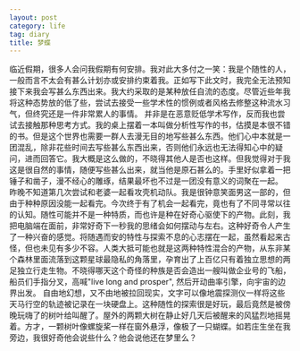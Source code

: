 ```yaml
---
layout: post
category: life
tag: diary
title: 梦蝶
---
```


临近假期，很多人会问我假期有何安排。我对此大多付之一笑：我是个随性的人，一般而言不太会有甚么计划亦或安排约束着我。正如写下此文时，我完全无法预知接下来我会写甚么东西出来。我大约采取的是某种放任自流的态度。尽管近些年我将这种态势放的低了些，尝试去接受一些学术性的惯例或者风格去修整这种流水习气，但终究还是一件非常累人的事情。
并非是在恶意贬低学术写作，反而我也尝试去接触那种思考方式。我的桌上摆着一本叫做分析性写作的书，估摸是本很不错的书。但是这个世界也需要一群人去漫无目的地写些甚么东西。他们心中本就是一团混乱，除非花些时间去写些甚么东西出来，否则他们永远也无法得知心中的疑问，进而回答它。我大概是这么做的，不晓得其他人是否也这样。但我觉得对于我这是很自然的事情，随便写些甚么出来，就当他是原石甚么的。手里好似拿着一把锤子和凿子，漫不经心的雕琢，结果最坏也不过是一团没有意义的词聚在一起。
昨晚不知道第几次尝试和老婆一起看攻壳机动队。我是很钟意笑面男这一部的，但由于种种原因没能一起看完。今次终于有了机会一起看完，竟也有了不同寻常以往的认知。随性可能并不是一种特质，而也许是种在好奇心驱使下的产物。此刻，我把电脑端在面前，非常好奇下一秒我的思绪会如何摆动与左右。这种好奇令人产生了一种兴奋的感觉。将随遇而安的特性与探索不息的心志摆在一起，虽然看起来古怪，但也未见有多少不容。人类大抵可能也就是这两种特性混合的产物，从东非某个森林里面流落到这颗星球最隐私的角落里，孕育出了上百亿只有着独立思想的两足独立行走生物。不晓得哪天这个奇怪的种族是否会造出一艘叫做企业号的飞船，船员们手指分叉，高喊"live long and prosper", 然后开动曲率引擎，向宇宙的边界出发。
自由地幻想，又不由地被拉回现实，文字可以像地震探测仪一样将这些天马行空的轨迹被记录在一块硬盘上。这种随性的探索很是好玩，最后竟然是被傍晚玩嗨了的树叶给叫醒了。屋外的两颗大树在静止好几天后被醒来的风猛烈地摇晃着。方才，一颗树叶像螺旋桨一样在窗外悬浮，像极了一只蝴蝶。如若庄生坐在我旁边，我很好奇他会说些什么？他会说他还在梦里么？
